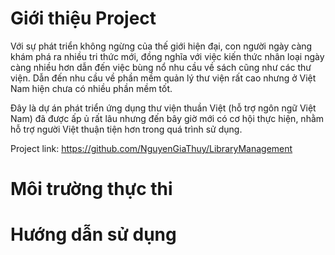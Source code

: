 # Giới thiệu Project
Với sự phát triển không ngừng của thế giới hiện đại, con người ngày càng khám phá ra nhiều tri thức mới, đồng nghĩa với việc kiến thức nhân loại ngày càng nhiều hơn dẫn đến việc bùng nổ nhu cầu về sách cũng như các thư viện. Dẫn đến nhu cầu về phần mềm quản lý thư viện rất cao nhưng ở Việt Nam hiện chưa có nhiều phần mềm tốt.

Đây là dự án phát triển ứng dụng thư viện thuần Việt (hỗ trợ ngôn ngữ Việt Nam) đã được ấp ủ rất lâu nhưng đến bây giờ mới có cơ hội thực hiện, nhằm hỗ trợ người Việt thuận tiện hơn trong quá trình sử dụng.

Project link: https://github.com/NguyenGiaThuy/LibraryManagement

# Môi trường thực thi

# Hướng dẫn sử dụng
